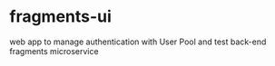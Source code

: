 # fragments-ui
web app to manage authentication with User Pool and test back-end fragments microservice
